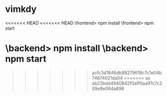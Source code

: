# vimkdy

<<<<<<< HEAD
<<<<<<< HEAD
\frontend> npm install
\frontend> npm start

\backend> npm install
\backend> npm start
=======
>>>>>>> acfc3d1846db88279618c7c1e04b74874021da04
=======
as
>>>>>>> ab23bdd4940842f0aff0aa97c7c209e8e064a898
